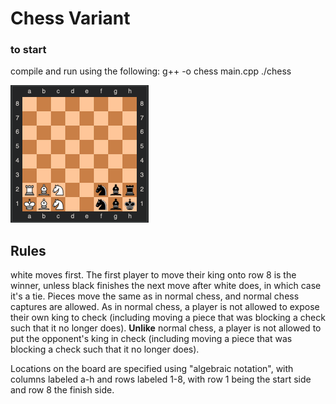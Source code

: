 
# Chess Variant

### to start
compile and run using the following:
g++ -o chess main.cpp
./chess

![starting position for game](starting_position.png "starting position for game")

## Rules
white moves first. The first player to move their king onto row 8 is the winner, unless black finishes the next move after white does, in which case it's a tie. Pieces move the same as in normal chess, and normal chess captures are allowed. As in normal chess, a player is not allowed to expose their own king to check (including moving a piece that was blocking a check such that it no longer does). **Unlike** normal chess, a player is not allowed to put the opponent's king in check (including moving a piece that was blocking a check such that it no longer does).

Locations on the board are specified using "algebraic notation", with columns labeled a-h and rows labeled 1-8, with row 1 being the start side and row 8 the finish side.
